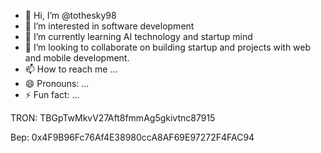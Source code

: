 - 👋 Hi, I’m @tothesky98
- 👀 I’m interested in software development
- 🌱 I’m currently learning AI technology and startup mind
- 💞️ I’m looking to collaborate on building startup and projects with web and mobile development.
- 📫 How to reach me ...
- 😄 Pronouns: ...
- ⚡ Fun fact: ...

<!---
tothesky98/tothesky98 is a ✨ special ✨ repository because its `README.md` (this file) appears on your GitHub profile.
You can click the Preview link to take a look at your changes.
--->
TRON:  TBGpTwMkvV27Aft8fmmAg5gkivtnc87915


Bep: 0x4F9B96Fc76Af4E38980ccA8AF69E97272F4FAC94


